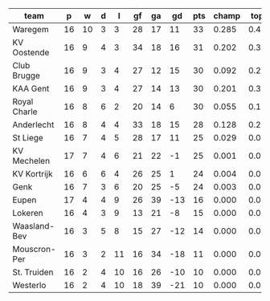 |     team     | p  | w  | d | l  | gf | ga | gd  | pts | champ | top2  | top3  | top4  |  5-7  | bot4  | bot3  | bot2  |
|--------------|----|----|---|----|----|----|-----|-----|-------|-------|-------|-------|-------|-------|-------|-------|
| Waregem      | 16 | 10 | 3 |  3 | 28 | 17 |  11 |  33 | 0.285 | 0.494 | 0.648 | 0.769 | 0.202 | 0.000 | 0.000 | 0.000|
| KV Oostende  | 16 |  9 | 4 |  3 | 34 | 18 |  16 |  31 | 0.202 | 0.394 | 0.558 | 0.696 | 0.256 | 0.000 | 0.000 | 0.000|
| Club Brugge  | 16 |  9 | 3 |  4 | 27 | 12 |  15 |  30 | 0.092 | 0.205 | 0.334 | 0.475 | 0.393 | 0.000 | 0.000 | 0.000|
| KAA Gent     | 16 |  9 | 3 |  4 | 27 | 14 |  13 |  30 | 0.201 | 0.388 | 0.553 | 0.691 | 0.258 | 0.000 | 0.000 | 0.000|
| Royal Charle | 16 |  8 | 6 |  2 | 20 | 14 |   6 |  30 | 0.055 | 0.136 | 0.243 | 0.370 | 0.439 | 0.000 | 0.000 | 0.000|
| Anderlecht   | 16 |  8 | 4 |  4 | 33 | 18 |  15 |  28 | 0.128 | 0.270 | 0.430 | 0.577 | 0.328 | 0.000 | 0.000 | 0.000|
| St Liege     | 16 |  7 | 4 |  5 | 28 | 17 |  11 |  25 | 0.029 | 0.083 | 0.161 | 0.269 | 0.441 | 0.000 | 0.000 | 0.000|
| KV Mechelen  | 17 |  7 | 4 |  6 | 21 | 22 |  -1 |  25 | 0.001 | 0.005 | 0.011 | 0.025 | 0.159 | 0.006 | 0.001 | 0.000|
| KV Kortrijk  | 16 |  6 | 6 |  4 | 26 | 25 |   1 |  24 | 0.004 | 0.017 | 0.040 | 0.079 | 0.302 | 0.003 | 0.001 | 0.000|
| Genk         | 16 |  7 | 3 |  6 | 20 | 25 |  -5 |  24 | 0.003 | 0.009 | 0.023 | 0.050 | 0.217 | 0.005 | 0.001 | 0.000|
| Eupen        | 17 |  4 | 4 |  9 | 26 | 39 | -13 |  16 | 0.000 | 0.000 | 0.000 | 0.000 | 0.001 | 0.488 | 0.285 | 0.135|
| Lokeren      | 16 |  4 | 3 |  9 | 13 | 21 |  -8 |  15 | 0.000 | 0.000 | 0.000 | 0.000 | 0.003 | 0.382 | 0.212 | 0.096|
| Waasland-Bev | 16 |  3 | 5 |  8 | 15 | 27 | -12 |  14 | 0.000 | 0.000 | 0.000 | 0.000 | 0.001 | 0.592 | 0.390 | 0.211|
| Mouscron-Per | 16 |  3 | 2 | 11 | 16 | 34 | -18 |  11 | 0.000 | 0.000 | 0.000 | 0.000 | 0.000 | 0.828 | 0.676 | 0.478|
| St. Truiden  | 16 |  2 | 4 | 10 | 16 | 26 | -10 |  10 | 0.000 | 0.000 | 0.000 | 0.000 | 0.000 | 0.791 | 0.628 | 0.434|
| Westerlo     | 16 |  2 | 4 | 10 | 18 | 39 | -21 |  10 | 0.000 | 0.000 | 0.000 | 0.000 | 0.000 | 0.904 | 0.805 | 0.645|
